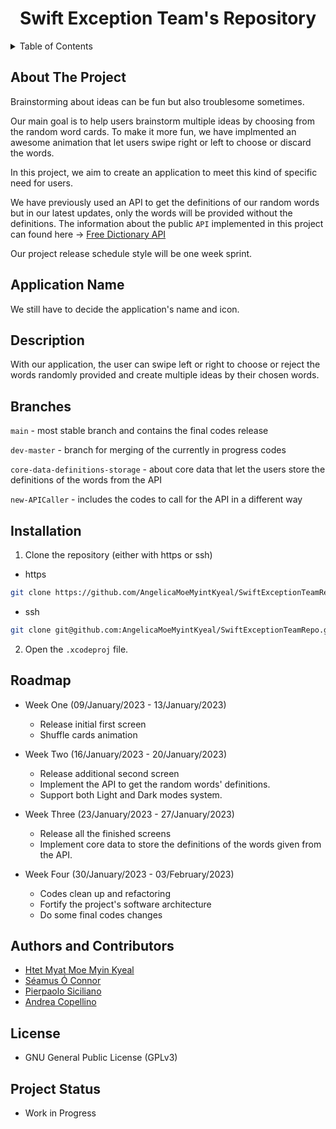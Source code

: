 <h1 align="center">Swift Exception Team's Repository</h3>

<details>
  <summary>Table of Contents</summary>
  <ol>
    <li>
      <a href="#about-the-project">About The Project</a>
    </li>
    <li>
      <a href="#application-name">Application Name</a>
    </li>
    <li><a href="#description">Description</a></li>
    <li><a href="#branches">Branches</a></li>
    <li><a href="#installation">Installation</a></li>
    <li><a href="#roadmap">Roadmap</a></li>
    <li><a href="#authors-and-contributors">Authors and Contributors</a></li>
    <li><a href="#license">License</a></li>
    <li><a href="#project-status">Project Status</a></li>
  </ol>
</details>

## About The Project

Brainstorming about ideas can be fun but also troublesome sometimes. 

Our main goal is to help users brainstorm multiple ideas by choosing from the random word cards. To make it more fun, we have implmented an awesome animation that let users swipe right or left to choose or discard the words. 

In this project, we aim to create an application to meet this kind of specific need for users.

We have previously used an API to get the definitions of our random words but in our latest updates, only the words will be provided without the definitions.
The information about the public `API` implemented in this project can found here -> [Free Dictionary API](https://dictionaryapi.dev)

Our project release schedule style will be one week sprint.

## Application Name

We still have to decide the application's name and icon.

## Description

With our application, the user can swipe left or right to choose or reject the words randomly provided and create multiple ideas by their chosen words.

## Branches

`main` - most stable branch and contains the final codes release

`dev-master` - branch for merging of the currently in progress codes

`core-data-definitions-storage` - about core data that let the users store the definitions of the words from the API

`new-APICaller` - includes the codes to call for the API in a different way

## Installation

1. Clone the repository (either with https or ssh)

  - https

  ```sh
  git clone https://github.com/AngelicaMoeMyintKyeal/SwiftExceptionTeamRepo.git
  ```

  - ssh
  
  ```sh
  git clone git@github.com:AngelicaMoeMyintKyeal/SwiftExceptionTeamRepo.git
  ```

2. Open the `.xcodeproj` file.

## Roadmap

- Week One (09/January/2023 - 13/January/2023)
  - Release initial first screen 
  - Shuffle cards animation

- Week Two (16/January/2023 - 20/January/2023)
  - Release additional second screen
  - Implement the API to get the random words' definitions.
  - Support both Light and Dark modes system.

- Week Three (23/January/2023 - 27/January/2023)
  - Release all the finished screens
  - Implement core data to store the definitions of the words given from the API.
  
- Week Four (30/January/2023 - 03/February/2023)
  - Codes clean up and refactoring
  - Fortify the project's software architecture
  - Do some final codes changes

## Authors and Contributors

- [Htet Myat Moe Myin Kyeal](https://github.com/AngelicaMoeMyintKyeal)
- [Séamus Ó Connor](https://github.com/shinra-electric)
- [Pierpaolo Siciliano](https://github.com/PierSic-dev)
- [Andrea Copellino](https://github.com/andreacopellino1)

## License

- GNU General Public License (GPLv3)

## Project Status

- Work in Progress
